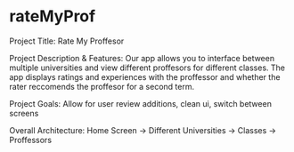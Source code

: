 # rateMyProf

Project Title: Rate My Proffesor 

Project Description & Features: Our app allows you to interface between multiple universities and view different proffesors for different classes. The app displays ratings and experiences with the proffessor and whether the rater reccomends the proffesor for a second term. 

Project Goals: Allow for user review additions, clean ui, switch between screens

Overall Architecture: Home Screen -> Different Universities -> Classes -> Proffessors 
